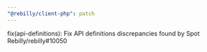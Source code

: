 ```yaml
---
"@rebilly/client-php": patch
---
```


fix(api-definitions): Fix API definitions discrepancies found by Spot Rebilly/rebilly#10050
